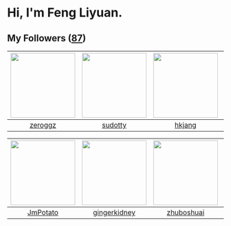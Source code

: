 # Hi, I'm Feng Liyuan.

## My Followers ([87](https://github.com/SunRunAway?tab=followers))

| <img src="https://avatars.githubusercontent.com/u/55519398?v=4" width="150" height="150" /> | <img src="https://avatars.githubusercontent.com/u/4898483?v=4" width="150" height="150" /> | <img src="https://avatars.githubusercontent.com/u/3069493?v=4" width="150" height="150" /> | <img src="https://avatars.githubusercontent.com/u/25010034?v=4" width="150" height="150" /> |
| :-----------------------------------------------------------------------------------------: | :----------------------------------------------------------------------------------------: | :----------------------------------------------------------------------------------------: | :-----------------------------------------------------------------------------------------: |
|                            [zeroggz](https://github.com/zeroggz)                            |                            [sudotty](https://github.com/sudotty)                           |                             [hkjang](https://github.com/hkjang)                            |                            [Handora](https://github.com/Handora)                            |

| <img src="https://avatars.githubusercontent.com/u/1446531?v=4" width="150" height="150" /> | <img src="https://avatars.githubusercontent.com/u/29295553?v=4" width="150" height="150" /> | <img src="https://avatars.githubusercontent.com/u/10694566?v=4" width="150" height="150" /> | <img src="https://avatars.githubusercontent.com/u/7368838?v=4" width="150" height="150" /> |
| :----------------------------------------------------------------------------------------: | :-----------------------------------------------------------------------------------------: | :-----------------------------------------------------------------------------------------: | :----------------------------------------------------------------------------------------: |
|                           [JmPotato](https://github.com/JmPotato)                          |                       [gingerkidney](https://github.com/gingerkidney)                       |                         [zhuboshuai](https://github.com/zhuboshuai)                         |                        [tangjun1990](https://github.com/tangjun1990)                       |
